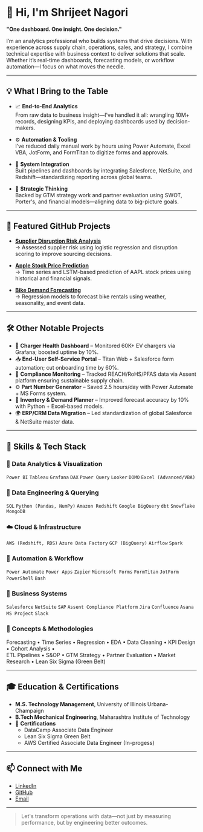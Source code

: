 # 👋 Hi, I'm Shrijeet Nagori

**"One dashboard. One insight. One decision."**

I’m an analytics professional who builds systems that drive decisions. With experience across supply chain, operations, sales, and strategy, I combine technical expertise with business context to deliver solutions that scale. Whether it’s real-time dashboards, forecasting models, or workflow automation—I focus on what moves the needle.

---

## 💡 What I Bring to the Table

- 📈 **End-to-End Analytics**  
  From raw data to business insight—I've handled it all: wrangling 10M+ records, designing KPIs, and deploying dashboards used by decision-makers.

- ⚙️ **Automation & Tooling**  
  I’ve reduced daily manual work by hours using Power Automate, Excel VBA, JotForm, and FormTitan to digitize forms and approvals.

- 🔗 **System Integration**  
  Built pipelines and dashboards by integrating Salesforce, NetSuite, and Redshift—standardizing reporting across global teams.

- 🧠 **Strategic Thinking**  
  Backed by GTM strategy work and partner evaluation using SWOT, Porter's, and financial models—aligning data to big-picture goals.

---

## 📂 Featured GitHub Projects

- **[Supplier Disruption Risk Analysis](https://github.com/snagori28/Supplier-Disruption-Risk-Analysis)**  
  → Assessed supplier risk using logistic regression and disruption scoring to improve sourcing decisions.

- **[Apple Stock Price Prediction](https://github.com/snagori28/Apple-Stock-Price-Prediction)**  
  → Time series and LSTM-based prediction of AAPL stock prices using historical and financial signals.

- **[Bike Demand Forecasting](https://github.com/snagori28/Bike-Demand-Forecasting)**  
  → Regression models to forecast bike rentals using weather, seasonality, and event data.

---

## 🛠️ Other Notable Projects

- 🔋 **Charger Health Dashboard** – Monitored 60K+ EV chargers via Grafana; boosted uptime by 10%.  
- 📥 **End-User Self-Service Portal** – Titan Web + Salesforce form automation; cut onboarding time by 60%.  
- 🧾 **Compliance Monitoring** – Tracked REACH/RoHS/PFAS data via Assent platform ensuring sustainable supply chain.  
- ⚙️ **Part Number Generator** – Saved 2.5 hours/day with Power Automate + MS Forms system.  
- 🚚 **Inventory & Demand Planner** – Improved forecast accuracy by 10% with Python + Excel-based models.  
- 🌍 **ERP/CRM Data Migration** – Led standardization of global Salesforce & NetSuite master data.

---

## 🧰 Skills & Tech Stack

### 🔎 Data Analytics & Visualization  
`Power BI` `Tableau` `Grafana` `DAX` `Power Query` `Looker` `DOMO` `Excel (Advanced/VBA)`

### 🧪 Data Engineering & Querying  
`SQL` `Python (Pandas, NumPy)` `Amazon Redshift` `Google BigQuery` `dbt` `Snowflake` `MongoDB`

### ☁️ Cloud & Infrastructure  
`AWS (Redshift, RDS)` `Azure Data Factory` `GCP (BigQuery)` `Airflow` `Spark`

### 🤖 Automation & Workflow  
`Power Automate` `Power Apps` `Zapier` `Microsoft Forms` `FormTitan` `JotForm` `PowerShell` `Bash`

### 🧩 Business Systems  
`Salesforce` `NetSuite` `SAP` `Assent Compliance Platform` `Jira` `Confluence` `Asana` `MS Project` `Slack`

### 🧠 Concepts & Methodologies  
Forecasting • Time Series • Regression • EDA • Data Cleaning • KPI Design • Cohort Analysis •  
ETL Pipelines • S&OP • GTM Strategy • Partner Evaluation • Market Research • Lean Six Sigma (Green Belt)

---

## 🎓 Education & Certifications

- **M.S. Technology Management**, University of Illinois Urbana-Champaign  
- **B.Tech Mechanical Engineering**, Maharashtra Institute of Technology  
- 📜 **Certifications**  
  - DataCamp Associate Data Engineer 
  - Lean Six Sigma Green Belt
  - AWS Certified Associate Data Engineer (In-progess)

---

## 📫 Connect with Me

- [LinkedIn](https://www.linkedin.com/in/shrijeetnagori)  
- [GitHub](https://github.com/snagori28)  
- [Email](shrijeetnagori28@outlook.com) 

---

> Let's transform operations with data—not just by measuring performance, but by engineering better outcomes.
